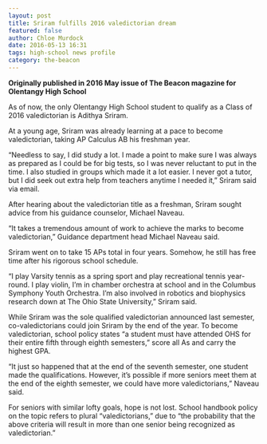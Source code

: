 ```yaml
---
layout: post
title: Sriram fulfills 2016 valedictorian dream
featured: false
author: Chloe Murdock
date: 2016-05-13 16:31
tags: high-school news profile
category: the-beacon
---
```


**Originally published in 2016 May issue of The Beacon magazine for Olentangy High School**

As of now, the only Olentangy High School student to qualify as a Class of 2016 valedictorian is Adithya Sriram.

At a young age, Sriram was already learning at a pace to become valedictorian, taking AP Calculus AB his freshman year.

“Needless to say, I did study a lot. I made a point to make sure I was always as prepared as I could be for big tests, so I was never reluctant to put in the time. I also studied in groups which made it a lot easier. I never got a tutor, but I did seek out extra help from teachers anytime I needed it,” Sriram said via email.

After hearing about the valedictorian title as a freshman, Sriram sought advice from his guidance counselor, Michael Naveau.

“It takes a tremendous amount of work to achieve the marks to become valedictorian,” Guidance department head Michael Naveau said.

Sriram went on to take 15 APs total in four years. Somehow, he still has free time after his rigorous school schedule.

“I play Varsity tennis as a spring sport and play recreational tennis year-round. I play violin, I’m in chamber orchestra at school and in the Columbus Symphony Youth Orchestra. I’m also involved in robotics and biophysics research down at The Ohio State University,” Sriram said.

While Sriram was the sole qualified valedictorian announced last semester, co-valedictorians could join Sriram by the end of the year. To become valedictorian, school policy states “a student must have attended OHS for their entire fifth through eighth semesters,” score all As and carry the highest GPA.

“It just so happened that at the end of the seventh semester, one student made the qualifications. However, it’s possible if more seniors meet them at the end of the eighth semester, we could have more valedictorians,” Naveau said.

For seniors with similar lofty goals, hope is not lost. School handbook policy on the topic refers to plural “valedictorians,” due to “the probability that the above criteria will result in more than one senior being recognized as valedictorian.”
